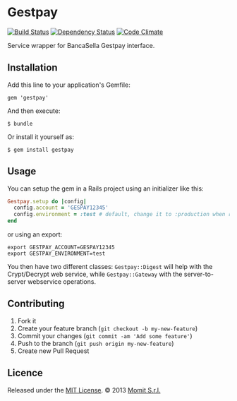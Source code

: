# Gestpay

[![Build Status](https://travis-ci.org/momitians/gestpay.png?branch=master)](https://travis-ci.org/momitians/gestpay)
[![Dependency Status](https://gemnasium.com/momitians/gestpay.png)](https://gemnasium.com/momitians/gestpay)
[![Code Climate](https://codeclimate.com/github/momitians/gestpay.png)](https://codeclimate.com/github/momitians/gestpay)

Service wrapper for BancaSella Gestpay interface.

## Installation

Add this line to your application's Gemfile:

    gem 'gestpay'

And then execute:

    $ bundle

Or install it yourself as:

    $ gem install gestpay

## Usage

You can setup the gem in a Rails project using an initializer like this:

```ruby
Gestpay.setup do |config|
  config.account = 'GESPAY12345'
  config.environment = :test # default, change it to :production when ready
end
```

or using an export:

```shell
export GESTPAY_ACCOUNT=GESPAY12345
export GESTPAY_ENVIRONMENT=test
```

You then have two different classes: `Gestpay::Digest` will help with the Crypt/Decrypt web service, while `Gestpay::Gateway` with the server-to-server webservice operations.

## Contributing

1. Fork it
2. Create your feature branch (`git checkout -b my-new-feature`)
3. Commit your changes (`git commit -am 'Add some feature'`)
4. Push to the branch (`git push origin my-new-feature`)
5. Create new Pull Request

## Licence

Released under the [MIT License](http://www.opensource.org/licenses/MIT). © 2013 [Momit S.r.l.](http://momit.it/)
